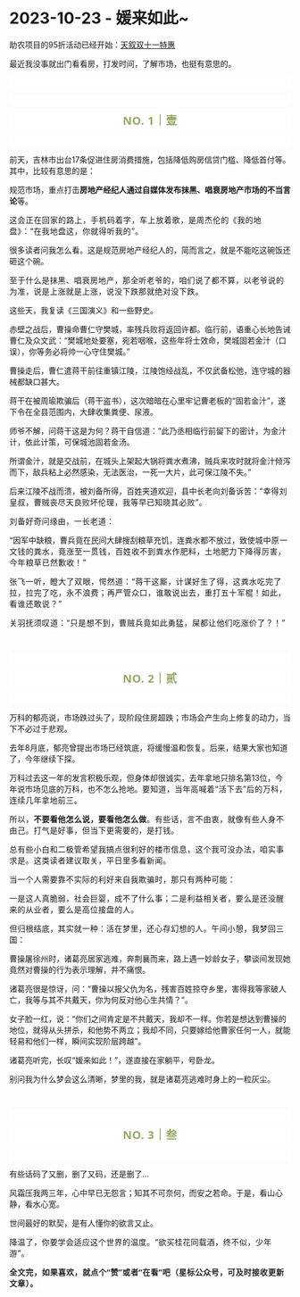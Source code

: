 # 2023-10-23 - 媛来如此~

<p style="visibility: visible;">助农项目的95折活动已经开始：<a target="_blank" href="http://mp.weixin.qq.com/s?__biz=Mzg2MTg2OTYzNQ==&amp;mid=2247483965&amp;idx=1&amp;sn=5d5acdf35cabde6f9f1e89875a039258&amp;chksm=ce11c111f9664807ab897aba3248c3a3867f2d19468d1e25ab2400069290e195d1f9e1d662fa&amp;scene=21#wechat_redirect" textvalue="天叙 | 过去与未来" linktype="text" imgurl="" imgdata="null" data-itemshowtype="0" tab="innerlink" data-linktype="2" style="visibility: visible;" hasload="1">天叙双十一特惠</a></p><p style="visibility: visible;">最近我没事就出门看看房，打发时间，了解市场，也挺有意思的。</p><p style="outline: 0px;font-family: system-ui, -apple-system, BlinkMacSystemFont, &quot;Helvetica Neue&quot;, &quot;PingFang SC&quot;, &quot;Hiragino Sans GB&quot;, &quot;Microsoft YaHei UI&quot;, &quot;Microsoft YaHei&quot;, Arial, sans-serif;letter-spacing: 0.544px;text-wrap: wrap;background-color: rgb(255, 255, 255);visibility: visible;"><br style="outline: 0px;visibility: visible;"></p><p style="outline: 0px;font-family: system-ui, -apple-system, BlinkMacSystemFont, &quot;Helvetica Neue&quot;, &quot;PingFang SC&quot;, &quot;Hiragino Sans GB&quot;, &quot;Microsoft YaHei UI&quot;, &quot;Microsoft YaHei&quot;, Arial, sans-serif;letter-spacing: 0.544px;text-wrap: wrap;background-color: rgb(255, 255, 255);visibility: visible;"><br style="visibility: visible;"></p><p style="outline: 0px;letter-spacing: 0.544px;text-wrap: wrap;color: rgb(34, 34, 34);font-family: -apple-system-font, system-ui, &quot;Helvetica Neue&quot;, &quot;PingFang SC&quot;, &quot;Hiragino Sans GB&quot;, &quot;Microsoft YaHei UI&quot;, &quot;Microsoft YaHei&quot;, Arial, sans-serif;background-color: rgb(255, 255, 255);text-align: center;visibility: visible;"><span style="outline: 0px;font-weight: bold;line-height: 25px;color: rgb(149, 169, 103);font-size: 20px;visibility: visible;">NO. 1｜壹</span></p><p style="outline: 0px;letter-spacing: 0.544px;text-wrap: wrap;color: rgb(34, 34, 34);font-family: -apple-system-font, system-ui, &quot;Helvetica Neue&quot;, &quot;PingFang SC&quot;, &quot;Hiragino Sans GB&quot;, &quot;Microsoft YaHei UI&quot;, &quot;Microsoft YaHei&quot;, Arial, sans-serif;background-color: rgb(255, 255, 255);text-align: center;visibility: visible;"><br style="outline: 0px;visibility: visible;"></p><p style="visibility: visible;">前天，吉林市出台17条促进住房消费措施，包括降低购房信贷门槛、降低首付等。其中，比较有意思的是：<br style="visibility: visible;"></p><p style="visibility: visible;">规范市场，重点打击<strong style="visibility: visible;">房地产经纪人通过自媒体发布抹黑、唱衰房地产市场的不当言论</strong>等。<br style="visibility: visible;"></p><p style="visibility: visible;"><span style="letter-spacing: 0.578px; text-wrap: wrap; visibility: visible;">这</span><span style="letter-spacing: 0.578px; text-wrap: wrap; visibility: visible;">会正在回家的路上，</span><span style="letter-spacing: 0.578px; text-wrap: wrap; visibility: visible;">手机码着字</span><span style="letter-spacing: 0.578px; text-wrap: wrap; visibility: visible;">，车上放着歌，是</span><span style="letter-spacing: 0.578px; text-wrap: wrap; visibility: visible;">周杰伦的《我的地盘》：</span><span style="letter-spacing: 0.578px; text-wrap: wrap; visibility: visible;">“在我地盘这，你就得听我的”</span><span style="letter-spacing: 0.578px; text-wrap: wrap; visibility: visible;"></span><span style="letter-spacing: 0.578px; text-wrap: wrap; visibility: visible;">。</span></p><p style="visibility: visible;">很多读者问我怎么看。这是规范房地产经纪人的，简而言之，就是不能吃这碗饭还砸这个碗。</p><p style="visibility: visible;"><span style="font-size: var(--articleFontsize); letter-spacing: 0.034em; visibility: visible;">至于什么是抹黑、唱衰房地产，那全听老爷的，</span><span style="font-size: var(--articleFontsize); letter-spacing: 0.034em; visibility: visible;">咱们说了都不算，以老爷说的为准，说是上涨就是上涨，说没下跌那就绝对没下跌。</span></p><p style="visibility: visible;">这些天，我复读《三国演义》和一些野史。</p><p style="visibility: visible;">赤壁之战后，曹操命曹仁守樊城，率残兵败将返回许都。临行前，语重心长地告诫曹仁及众文武：“樊城地处要塞，宛若咽喉，这些年将士效命，樊城固若金汁（口误），你等务必将帅一心守住樊城。”<br style="visibility: visible;"></p><p style="visibility: visible;">曹操走后，曹仁遣蒋干前往重镇江陵，江陵饱经战乱，不仅武备松弛，连守城的器械都缺口甚大。</p><p style="visibility: visible;">蒋干在被周瑜欺骗后（蒋干盗书），这次暗暗在心里牢记曹老板的“固若金汁”，遂下令在全县范围内，大肆收集粪便、尿液。<br style="visibility: visible;"></p><p style="visibility: visible;">师爷不解，问蒋干这是为何？蒋干自信道：“此乃丞相临行前留下的密计，为金汁计，依此计策，可保城池固若金汤。</p><p style="visibility: visible;">所谓金汁，就是交战前，在城头上架起大锅将粪水煮沸，贼兵来攻时就将金汁倾泻而下，敌兵粘上必然感染，无法医治，一死一大片，此可保江陵不失。”<br></p><p>后来江陵不战而溃，被刘备所得，百姓夹道欢迎，县中长老向刘备诉苦：<span style="font-size: var(--articleFontsize);letter-spacing: 0.034em;">“幸得刘皇叔</span><span style="font-size: var(--articleFontsize);letter-spacing: 0.034em;">，</span><span style="font-size: var(--articleFontsize);letter-spacing: 0.034em;">曹贼</span><span style="font-size: var(--articleFontsize);letter-spacing: 0.034em;">丧尽天良败坏伦理，</span><span style="font-size: var(--articleFontsize);letter-spacing: 0.034em;">我等早已知晓其必败”。</span></p><p><span style="font-size: var(--articleFontsize);letter-spacing: 0.034em;"></span><span style="font-size: var(--articleFontsize);letter-spacing: 0.034em;">刘备好奇问缘由，一长老道：</span></p><p>“因军中缺粮，曹兵竟在民间大肆搜刮粮草充饥，连粪水都不放过，致使<span style="letter-spacing: 0.578px;text-wrap: wrap;">城中原</span><span style="letter-spacing: 0.578px;text-wrap: wrap;">一文钱的粪水</span><span style="letter-spacing: 0.578px;text-wrap: wrap;">，竟涨至一贯钱，百姓收不到粪水作肥料，土地肥力下降得厉害，今年粮草已然歉收！”</span><br></p><p><span style="letter-spacing: 0.578px;text-wrap: wrap;">张飞一听，瞪大了双眼，愕然道：“蒋干这厮，计谋好生了得，这粪水吃完了拉，拉完了吃，永不浪费；再严管众口，谁敢说出去，重打五十军棍！如此，看谁还敢说？”</span></p><p><span style="letter-spacing: 0.578px;text-wrap: wrap;">关羽抚须叹道：“只是想不到，曹贼兵竟如此勇猛，屎都让他们吃涨价了？！”</span></p><p><span style="letter-spacing: 0.578px;text-wrap: wrap;"><br></span></p><p style="outline: 0px;font-family: system-ui, -apple-system, BlinkMacSystemFont, &quot;Helvetica Neue&quot;, &quot;PingFang SC&quot;, &quot;Hiragino Sans GB&quot;, &quot;Microsoft YaHei UI&quot;, &quot;Microsoft YaHei&quot;, Arial, sans-serif;letter-spacing: 0.544px;text-wrap: wrap;background-color: rgb(255, 255, 255);visibility: visible;"><br style="outline: 0px;visibility: visible;"></p><p style="outline: 0px;letter-spacing: 0.544px;text-wrap: wrap;color: rgb(34, 34, 34);font-family: -apple-system-font, system-ui, &quot;Helvetica Neue&quot;, &quot;PingFang SC&quot;, &quot;Hiragino Sans GB&quot;, &quot;Microsoft YaHei UI&quot;, &quot;Microsoft YaHei&quot;, Arial, sans-serif;background-color: rgb(255, 255, 255);text-align: center;visibility: visible;"><span style="outline: 0px;font-weight: bold;line-height: 25px;color: rgb(149, 169, 103);font-size: 20px;visibility: visible;">NO. 2｜贰</span></p><p style="outline: 0px;letter-spacing: 0.544px;text-wrap: wrap;color: rgb(34, 34, 34);font-family: -apple-system-font, system-ui, &quot;Helvetica Neue&quot;, &quot;PingFang SC&quot;, &quot;Hiragino Sans GB&quot;, &quot;Microsoft YaHei UI&quot;, &quot;Microsoft YaHei&quot;, Arial, sans-serif;background-color: rgb(255, 255, 255);text-align: center;visibility: visible;"><br style="outline: 0px;visibility: visible;"></p><p>万科的郁亮说，市场跌过头了，现阶段住房超跌；市场会产生向上修复的动力，当下不必过于悲观。<br></p><p>去年8月底，郁亮曾提出市场已经筑底，将缓慢温和恢复。后来，结果大家也知道了，今年继续下探。</p><p>万科过去这一年的发言积极乐观，但身体却很诚实，去年拿地只排名第13位，今年说市场见底的万科，也不怎么抢地。<span style="font-size: var(--articleFontsize);letter-spacing: 0.034em;">要知道，当年高喊着“</span><span style="font-size: var(--articleFontsize);letter-spacing: 0.034em;">活下去”后</span><span style="font-size: var(--articleFontsize);letter-spacing: 0.034em;">的万科，</span><span style="font-size: var(--articleFontsize);letter-spacing: 0.034em;">连续几年拿地前三。</span></p><p><span style="font-size: var(--articleFontsize);letter-spacing: 0.034em;"></span><span style="font-size: var(--articleFontsize);letter-spacing: 0.034em;">所以，</span><strong style="font-size: var(--articleFontsize);letter-spacing: 0.034em;">不要看他怎么说，要看他怎么做</strong><span style="font-size: var(--articleFontsize);letter-spacing: 0.034em;">。</span><span style="font-size: var(--articleFontsize);letter-spacing: 0.034em;">有些话</span><span style="font-size: var(--articleFontsize);letter-spacing: 0.034em;">，言不由衷</span><span style="font-size: var(--articleFontsize);letter-spacing: 0.034em;">，就像有些人身不由己。打气是好事，但当下更需要的，是打钱。</span></p><p><span style="font-size: var(--articleFontsize);letter-spacing: 0.034em;">总有些小白和二极管希望我搞点很利好的楼市信息，这个我可没办法，咱实事求是。这类读者建议取关，平日里多看新闻。</span></p><p><span style="font-size: var(--articleFontsize);letter-spacing: 0.034em;">当一个人需要靠不实际的利好来自我欺骗时，那只有两种可能：</span></p><p><span style="font-size: var(--articleFontsize);letter-spacing: 0.034em;">一是这人真脆弱，社会巨婴，成不了什么事；二是利益相关者，要么是还没醒来的从业者，要么是高位接盘的人。</span></p><p><span style="font-size: var(--articleFontsize);letter-spacing: 0.034em;">但归根结底，其实就一种：活在梦里，还心存幻想的人。</span><span style="font-size: var(--articleFontsize);letter-spacing: 0.034em;">午间小憩，我梦回三国：</span></p><p>曹操屠徐州时，诸葛亮居家逃难，奔荆襄而来，路上遇一妙龄女子，攀谈间发现她竟然对曹操的行为表示理解，并不痛恨。<br></p><p>诸葛亮很是惊讶，问：“曹操以报父仇为名，残害百姓掠夺乡里，害得我等家破人亡，我等与其不共戴天，你为何反对他心生共情？”。<br></p><p>女子脸一红，说：“你们之间肯定是不共戴天，我却不一样。你若是想达到曹操的地位，就得从头拼杀，和他势不两立；我却不同，只要嫁给他曹家任何一人，就能轻易和他们一样，瞬间实现阶层跨越”。<br></p><p>诸葛亮听完，长叹“媛来如此！”，遂直接在家躺平，号卧龙。<br></p><p>别问我为什么梦会这么清晰，梦里的我，就是诸葛亮逃难时身上的一粒灰尘。<br></p><p><br></p><p style="outline: 0px;font-family: system-ui, -apple-system, BlinkMacSystemFont, &quot;Helvetica Neue&quot;, &quot;PingFang SC&quot;, &quot;Hiragino Sans GB&quot;, &quot;Microsoft YaHei UI&quot;, &quot;Microsoft YaHei&quot;, Arial, sans-serif;letter-spacing: 0.544px;text-wrap: wrap;background-color: rgb(255, 255, 255);visibility: visible;"><br style="outline: 0px;visibility: visible;"></p><p style="outline: 0px;letter-spacing: 0.544px;text-wrap: wrap;color: rgb(34, 34, 34);font-family: -apple-system-font, system-ui, &quot;Helvetica Neue&quot;, &quot;PingFang SC&quot;, &quot;Hiragino Sans GB&quot;, &quot;Microsoft YaHei UI&quot;, &quot;Microsoft YaHei&quot;, Arial, sans-serif;background-color: rgb(255, 255, 255);text-align: center;visibility: visible;"><span style="outline: 0px;font-weight: bold;line-height: 25px;color: rgb(149, 169, 103);font-size: 20px;visibility: visible;">NO. 3｜叁</span></p><p style="outline: 0px;letter-spacing: 0.544px;text-wrap: wrap;color: rgb(34, 34, 34);font-family: -apple-system-font, system-ui, &quot;Helvetica Neue&quot;, &quot;PingFang SC&quot;, &quot;Hiragino Sans GB&quot;, &quot;Microsoft YaHei UI&quot;, &quot;Microsoft YaHei&quot;, Arial, sans-serif;background-color: rgb(255, 255, 255);text-align: center;visibility: visible;"><br style="outline: 0px;visibility: visible;"></p><p>有些话码了又删，删了又码，还是删了...</p><p>风霜压我两三年，心中早已无怨言；知其不可奈何，而安之若命。于是，看山心静，看水心宽。</p><p>世间最好的默契，是有人懂你的欲言又止。</p><p><span style="font-size: var(--articleFontsize);letter-spacing: 0.034em;">降温了，你要学会适应这个世界的温度。</span><span style="font-size: var(--articleFontsize);letter-spacing: 0.034em;">“欲买桂花同载酒，终不似，少年游”。</span></p><p style="margin-bottom: 0px;"><span style="font-size: var(--articleFontsize);letter-spacing: 0.034em;"><strong style="outline: 0px;font-family: system-ui, -apple-system, BlinkMacSystemFont, &quot;Helvetica Neue&quot;, &quot;PingFang SC&quot;, &quot;Hiragino Sans GB&quot;, &quot;Microsoft YaHei UI&quot;, &quot;Microsoft YaHei&quot;, Arial, sans-serif;letter-spacing: 0.544px;text-wrap: wrap;background-color: rgb(255, 255, 255);color: rgb(34, 34, 34);font-size: 16px;"><span style="outline: 0px;font-size: 14px;">全文完，如果喜欢，就点个“赞”或者“在看”吧（星标公众号，可及时接收更新文章）。</span></strong></span></p><p style="display: none;"><mp-style-type data-value="3"></mp-style-type></p>